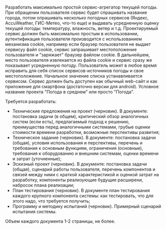 Разработать максимально простой сервис-агрегатор текущей погоды. При обращении пользователя сервис будет спрашивать название города, потом опрашивать несколько погодных сервисов (Яндекс, AccuWeather, ГИС-Метео, что-то еще) и выдавать усредненную оценку текущей погоды: температуру, влажность, ветер и т.д. Проектируемый сервис должен быть максимально простым в использовании, аутентификация пользователя производится с использованием механизма cookie, например если браузер пользователя не выдает сервисуу файл cookie, сервис запрашивает местоположение пользователя и "заряжает" браузер файлом cookie. В дальнейшем, место пользователя извлекается из файла cookie и сервис сразу же показывает усредненную погоду. Пользователь может в любое время исправить для себя список сервисов-источников погоды и свое местоположение. Начальное значение списка устанавливается сервисом. Сервис должен быть доступен как обычный web-сайт и как приложение для смартфона (достаточно версии для android). Условное название проекта "Погода в среднем" или просто "Погода".

Требуется разработать:
- Технические предложения на проект (черновик). В документе: постановка задачи (в общем), критический обзор аналогичных систем (если есть), предлагаемый подход к решению, преимущества перед аналогичными системами, грубые оценки стоимости времени разработки, возможные перспективы развития;
- Техническое задание (черновик). В документе: постановка задачи (общая), условия использования и перспективы, перечень и требования к основным функциям, ограничения (основные), требования к оборудованию и внешним системам, оценки времени и затрат (уточненные);
- Эскизный проект (черновик). В документе: постановка задачи (общая), сценарий работы пользователя, перечень компонентов и связей между ними с краткой характеристикой и оценкой затрат на разработку, компоненты реализующие будущие расширени, набросок плана реализации;
- План тестирования (черновик). В документе план тестирования каждого крупного компонента системы: как тестировать, что для этого надо, что требуется получить;
- Программу и методику испытаний (черновик). Примерный сценарий испытания системы.

Объем каждого документа 1-2 страницы, не более.
